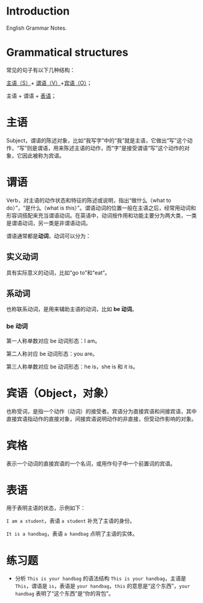 # Introduction

English Grammar Notes.

# Grammatical structures

常见的句子有以下几种结构：

[主语（S）](#主语)+ [谓语（V）](#谓语)+[宾语（O）](#宾语)；

主语 + 谓语 + [表语](#表语)；

# 主语

Subject，谓语的陈述对象，比如“我写字”中的“我”就是主语，它做出“写”这个动作，“写”则是谓语，用来陈述主语的动作，而“字”是接受谓语“写”这个动作的对象，它因此被称为宾语。

# 谓语

Verb，对主语的动作状态和特征的陈述或说明，指出“做什么（what to do）”，“是什么（what is this）”。谓语动词的位置一般在主语之后，经常用动词和形容词搭配来充当谓语动词。在英语中，动词按作用和功能主要分为两大类，一类是谓语动词，另一类是非谓语动词。

谓语通常都是**动词**，动词可以分为：

## 实义动词

具有实际意义的动词，比如“go to”和“eat”。

## 系动词

也称联系动词，是用来辅助主语的动词，比如 **be 动词**。

### be 动词

第一人称单数对应 be 动词形态：I am。

第二人称对应 be 动词形态：you are。

第三人称单数对应 be 动词形态：he is，she is 和 it is。

# 宾语（Object，对象）

也称受词，是指一个动作（动词）的接受者。宾语分为直接宾语和间接宾语，其中直接宾语指动作的直接对象，间接宾语说明动作的非直接，但受动作影响的对象。

# 宾格

表示一个动词的直接宾语的一个名词，或用作句子中一个前置词的宾语。

# 表语

用于表明主语的状态，示例如下：

`I am a student`，表语 `a student` 补充了主语的身份。

`It is a handbag`，表语 `a handbag` 点明了主语的实体。

# 练习题

* 分析 `This is your handbag` 的语法结构
    `This is your handbag`，主语是 `This`，谓语是 `is`，表语是 `your handbag`，`this` 的意思是“这个东西”，`your handbag` 表明了“这个东西”是“你的背包”。